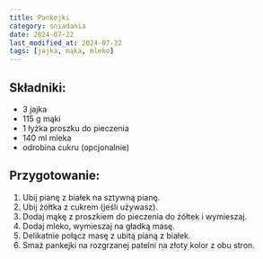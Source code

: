 ```yaml
---
title: Pankejki
category: sniadania
date: 2024-07-22
last_modified_at: 2024-07-22
tags: [jajka, mąka, mleko]
---
```


## Składniki:
 - 3 jajka
 - 115 g mąki
 - 1 łyżka proszku do pieczenia
 - 140 ml mleka
 - odrobina cukru (opcjonalnie)

## Przygotowanie:
1. Ubij pianę z białek na sztywną pianę.
2. Ubij żółtka z cukrem (jeśli używasz).
3. Dodaj mąkę z proszkiem do pieczenia do żółtek i wymieszaj.
4. Dodaj mleko, wymieszaj na gładką masę.
5. Delikatnie połącz masę z ubitą pianą z białek.
6. Smaż pankejki na rozgrzanej patelni na złoty kolor z obu stron.
